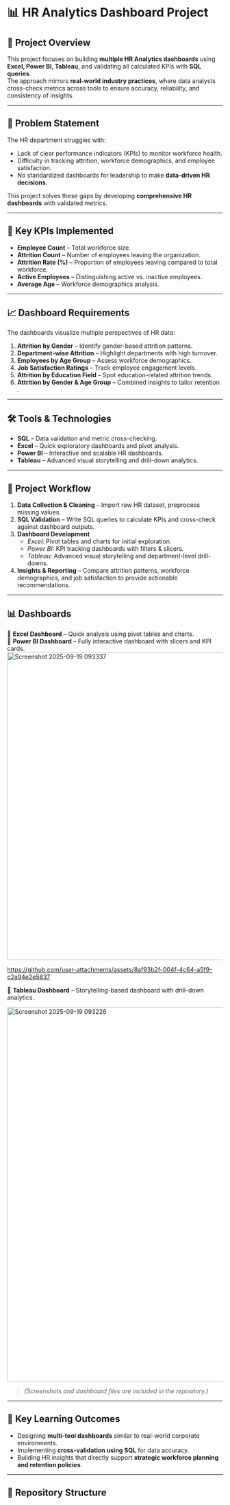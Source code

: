 # 📊 HR Analytics Dashboard Project

## 📌 Project Overview
This project focuses on building **multiple HR Analytics dashboards** using **Excel, Power BI, Tableau**, and validating all calculated KPIs with **SQL queries**.  
The approach mirrors **real-world industry practices**, where data analysts cross-check metrics across tools to ensure accuracy, reliability, and consistency of insights.  

---

## 🏢 Problem Statement
The HR department struggles with:
- Lack of clear performance indicators (KPIs) to monitor workforce health.
- Difficulty in tracking attrition, workforce demographics, and employee satisfaction.
- No standardized dashboards for leadership to make **data-driven HR decisions**.

This project solves these gaps by developing **comprehensive HR dashboards** with validated metrics.

---

## 🎯 Key KPIs Implemented
- **Employee Count** – Total workforce size.  
- **Attrition Count** – Number of employees leaving the organization.  
- **Attrition Rate (%)** – Proportion of employees leaving compared to total workforce.  
- **Active Employees** – Distinguishing active vs. inactive employees.  
- **Average Age** – Workforce demographics analysis.

---

## 📈 Dashboard Requirements
The dashboards visualize multiple perspectives of HR data:
1. **Attrition by Gender** – Identify gender-based attrition patterns.  
2. **Department-wise Attrition** – Highlight departments with high turnover.  
3. **Employees by Age Group** – Assess workforce demographics.  
4. **Job Satisfaction Ratings** – Track employee engagement levels.  
5. **Attrition by Education Field** – Spot education-related attrition trends.  
6. **Attrition by Gender & Age Group** – Combined insights to tailor retention .

---

## 🛠️ Tools & Technologies
- **SQL** – Data validation and metric cross-checking.  
- **Excel** – Quick exploratory dashboards and pivot analysis.  
- **Power BI** – Interactive and scalable HR dashboards.  
- **Tableau** – Advanced visual storytelling and drill-down analytics.  

---

## 📂 Project Workflow
1. **Data Collection & Cleaning** – Import raw HR dataset, preprocess missing values.  
2. **SQL Validation** – Write SQL queries to calculate KPIs and cross-check against dashboard outputs.  
3. **Dashboard Development**  
   - *Excel:* Pivot tables and charts for initial exploration.  
   - *Power BI:* KPI tracking dashboards with filters & slicers.  
   - *Tableau:* Advanced visual storytelling and department-level drill-downs.  
4. **Insights & Reporting** – Compare attrition patterns, workforce demographics, and job satisfaction to provide actionable recommendations.  

---

## 📊 Dashboards

🔹 **Excel Dashboard** – Quick analysis using pivot tables and charts.  
🔹 **Power BI Dashboard** – Fully interactive dashboard with slicers and KPI cards.
<img width="1280" height="718" alt="Screenshot 2025-09-19 093337" src="https://github.com/user-attachments/assets/b2da75e2-b4c4-448f-b76c-a25cdaf9ed39" />


https://github.com/user-attachments/assets/8af93b2f-004f-4c64-a5f9-c2a94e2e5837



🔹 **Tableau Dashboard** – Storytelling-based dashboard with drill-down analytics.  

<img width="1552" height="873" alt="Screenshot 2025-09-19 093226" src="https://github.com/user-attachments/assets/3469d8ab-b713-47fd-8035-cb9ffce1dc99" />

> *(Screenshots and dashboard files are included in the repository.)*  

---

## 🚀 Key Learning Outcomes
- Designing **multi-tool dashboards** similar to real-world corporate environments.  
- Implementing **cross-validation using SQL** for data accuracy.  
- Building HR insights that directly support **strategic workforce planning and retention policies**.  

---

## 📎 Repository Structure
